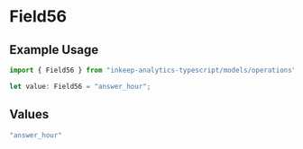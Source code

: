# Field56

## Example Usage

```typescript
import { Field56 } from "inkeep-analytics-typescript/models/operations";

let value: Field56 = "answer_hour";
```

## Values

```typescript
"answer_hour"
```
